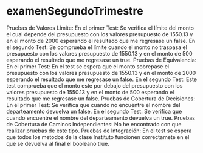 # examenSegundoTrimestre
Pruebas de Valores Límite: 
En el primer Test: Se verifica el límite del monto el cual depende del presupuesto con los valores presupuesto de 1550.13 y en el monto de 2000 esperando el resultado que me regresase un false.
En el segundo Test: Se comprueba el límite cuando el monto no traspasa el presupuesto con los valores presupuesto de 1550.13 y en el monto de 500 esperando el resultado que me regresase un true.
Pruebas de Equivalencia:
En el primer Test: En el test se espera que el monto sobrepase el presupuesto con los valores presupuesto de 1550.13 y en el monto de 2000 esperando el resultado que me regresase un false.
En el segundo Test: Este test comprueba que el monto este por debajo del presupuesto con los valores presupuesto de 1550.13 y en el monto de 500 esperando el resultado que me regresase un false.
Pruebas de Cobertura de Decisiones:
En el primer Test: Se verifica que cuando no encuentre el nombre del departeamento devuelva un false.
En el segundo Test: Se verifica que cuando  encuentre el nombre del departeamento devuelva un true.
Pruebas de Cobertura de Caminos Independientes: No he encontrado con que realizar pruebas de este tipo.
Pruebas de Integración: En el test se espera que todos los metodos de la clase Instituto funcionen correctamete en el que se devuelva al final el booleano true.
